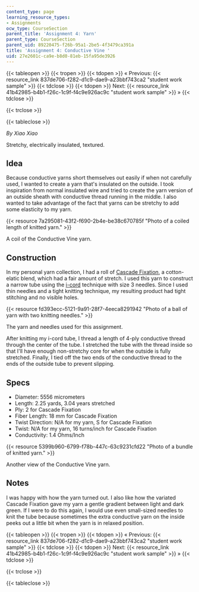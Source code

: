 ```yaml
---
content_type: page
learning_resource_types:
- Assignments
ocw_type: CourseSection
parent_title: 'Assignment 4: Yarn'
parent_type: CourseSection
parent_uid: 89220475-f26b-95a1-2be5-4f3479ca391a
title: 'Assignment 4: Conductive Vine '
uid: 27e2601c-ca9e-b8d0-81eb-15fa95de3926
---
```


{{< tableopen >}}
{{< tropen >}}
{{< tdopen >}}
« Previous: {{< resource_link 837de706-f282-d1c9-dae9-a23bbf743ca2 "student work sample" >}}
{{< tdclose >}}
{{< tdopen >}}
Next: {{< resource_link 41b42985-b4b1-f26c-1c9f-f4c9e926ac9c "student work sample" >}} »
{{< tdclose >}}

{{< trclose >}}

{{< tableclose >}}

_By Xiao Xiao_

Stretchy, electrically insulated, textured.

Idea
----

Because conductive yarns short themselves out easily if when not carefully used, I wanted to create a yarn that's insulated on the outside. I took inspiration from normal insulated wire and tried to create the yarn version of an outside sheath with conductive thread running in the middle. I also wanted to take advantage of the fact that yarns can be stretchy to add some elasticity to my yarn.

{{< resource 7a295081-43f2-f690-2b4e-be38c670785f "Photo of a coiled length of knitted yarn." >}}

A coil of the Conductive Vine yarn.

Construction
------------

In my personal yarn collection, I had a roll of [Cascade Fixation](http://www.cascadeyarns.com/cascade-Fixation.htm), a cotton-elatic blend, which had a fair amount of stretch. I used this yarn to construct a narrow tube using the [i-cord](http://www.knitting-and.com/knitting/patterns/stitches/icord.htm) technique with size 3 needles. Since I used thin needles and a tight knitting technique, my resulting product had tight stitching and no visible holes.

{{< resource fd393ecc-5121-9a91-28f7-4eeca8291942 "Photo of a ball of yarn with two knitting needles." >}}

The yarn and needles used for this assignment.

After knitting my i-cord tube, I thread a length of 4-ply conductive thread through the center of the tube. I stretched the tube with the thread inside so that I'll have enough non-stretchy core for when the outside is fully stretched. Finally, I tied off the two ends of the conductive thread to the ends of the outside tube to prevent slipping.

Specs
-----

*   Diameter: 5556 micrometers
*   Length: 2.25 yards, 3.04 years stretched
*   Ply: 2 for Cascade Fixation
*   Fiber Length: 18 mm for Cascade Fixation
*   Twist Direction: N/A for my yarn, S for Cascade Fixation
*   Twist: N/A for my yarn, 16 turns/inch for Cascade Fixation
*   Conductivity: 1.4 Ohms/Inch

{{< resource 5399b960-6799-f78b-447c-63c9231cfd22 "Photo of a bundle of knitted yarn." >}}

Another view of the Conductive Vine yarn.

Notes
-----

I was happy with how the yarn turned out. I also like how the variated Cascade Fixation gave my yarn a gentle gradient between light and dark green. If I were to do this again, I would use even small-sized needles to knit the tube because sometimes the extra conductive yarn on the inside peeks out a little bit when the yarn is in relaxed position.

{{< tableopen >}}
{{< tropen >}}
{{< tdopen >}}
« Previous: {{< resource_link 837de706-f282-d1c9-dae9-a23bbf743ca2 "student work sample" >}}
{{< tdclose >}}
{{< tdopen >}}
Next: {{< resource_link 41b42985-b4b1-f26c-1c9f-f4c9e926ac9c "student work sample" >}} »
{{< tdclose >}}

{{< trclose >}}

{{< tableclose >}}